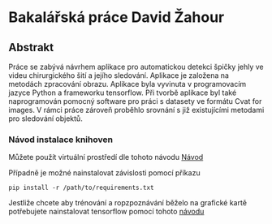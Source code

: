 # Bakalářská práce David Žahour
## Abstrakt
Práce se zabývá návrhem aplikace pro automatickou detekci špičky jehly ve videu chirurgického šití a jejího sledování. Aplikace je založena na metodách zpracování obrazu. Aplikace byla vyvinuta v programovacím jazyce Python a frameworku tensorflow. Při tvorbě aplikace byl také naprogramován pomocný software pro práci s datasety ve formátu Cvat for images. V rámci práce zároveň proběhlo srovnání s již existujícími metodami pro sledování objektů.
### Návod instalace knihoven
Můžete použít virtuální prostředí dle tohoto návodu
[Návod](https://uoa-eresearch.github.io/eresearch-cookbook/recipe/2014/11/26/python-virtual-env/)


Případně je možné nainstalovat závislosti pomocí příkazu  

`pip install -r /path/to/requirements.txt`

Jestliže chcete aby trénování a ropzpoznávání běželo na grafické kartě potřebujete nainstalovat tensorflow pomocí tohoto
[návodu](https://www.tensorflow.org/install)


